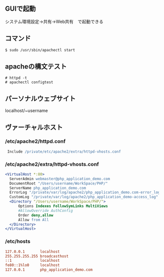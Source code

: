 ## GUIで起動

システム環境設定→共有→Web共有　で起動できる

## コマンド

```bash
$ sudo /usr/sbin/apachectl start
```

## apacheの構文テスト

```console
# httpd -t
# apachectl configtest
```

## パーソナルウェブサイト
localhost/~username

## ヴァーチャルホスト

### /etc/apache2/httpd.conf

```apache
 Include /private/etc/apache2/extra/httpd-vhosts.conf
```


### /etc/apache2/extra/httpd-vhosts.conf

```apache
<VirtualHost *:80>
  ServerAdmin webmaster@php_application_demo.com
  DocumentRoot "/Users/username/WorkSpace/PHP/"
  ServerName php_application_demo.com
  ErrorLog "/private/var/log/apache2/php_application_demo.com-error_log"
  CustomLog "/private/var/log/apache2/php_application_demo-access_log" common
  <Directory "/Users/username/WorkSpace/PHP/">
      Options Indexes FollowSymLinks MultiViews
      #AllowOverride AuthConfig
      Order deny,allow
      Allow from All
  </Directory>
</VirtualHost>
```

###  /etc/hosts

```ini
127.0.0.1       localhost
255.255.255.255 broadcasthost
::1             localhost
fe80::1%lo0     localhost
127.0.0.1       php_application_demo.com
```

